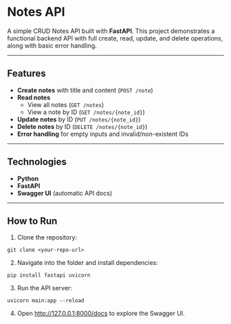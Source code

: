 # Notes API

A simple CRUD Notes API built with **FastAPI**. This project demonstrates a functional backend API with full create, read, update, and delete operations, along with basic error handling.

---

## Features
- **Create notes** with title and content (`POST /note`)  
- **Read notes**  
  - View all notes (`GET /notes`)  
  - View a note by ID (`GET /notes/{note_id}`)  
- **Update notes** by ID (`PUT /notes/{note_id}`)  
- **Delete notes** by ID (`DELETE /notes/{note_id}`)  
- **Error handling** for empty inputs and invalid/non-existent IDs

---

## Technologies
- **Python**  
- **FastAPI**  
- **Swagger UI** (automatic API docs)

---

## How to Run
1. Clone the repository:  
```
git clone <your-repo-url>
```

2. Navigate into the folder and install dependencies:
```
pip install fastapi uvicorn
```

3. Run the API server:
```
uvicorn main:app --reload
```

4. Open http://127.0.0.1:8000/docs to explore the Swagger UI.
